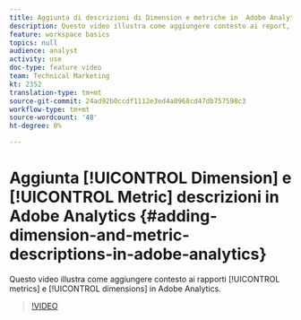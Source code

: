 ```yaml
---
title: Aggiunta di descrizioni di Dimension e metriche in  Adobe Analytics
description: Questo video illustra come aggiungere contesto ai report, alle metriche e alle dimensioni in  Adobe Analytics.
feature: workspace basics
topics: null
audience: analyst
activity: use
doc-type: feature video
team: Technical Marketing
kt: 2352
translation-type: tm+mt
source-git-commit: 24ad92b0ccdf1112e3ed4a0968cd47db757598c3
workflow-type: tm+mt
source-wordcount: '48'
ht-degree: 0%

---
```



# Aggiunta [!UICONTROL Dimension] e [!UICONTROL Metric] descrizioni in  Adobe Analytics {#adding-dimension-and-metric-descriptions-in-adobe-analytics}

Questo video illustra come aggiungere contesto ai rapporti [!UICONTROL metrics] e [!UICONTROL dimensions] in  Adobe Analytics.

>[!VIDEO](https://video.tv.adobe.com/v/25453/?quality=12)

